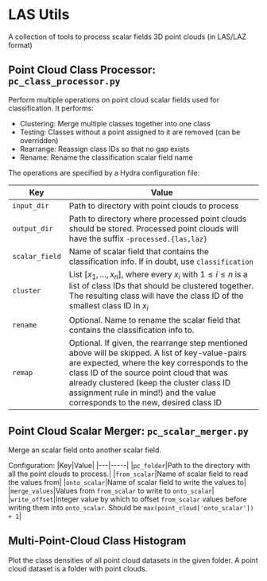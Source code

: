 # LAS Utils

A collection of tools to process scalar fields 3D point clouds (in LAS/LAZ format)

## Point Cloud Class Processor: `pc_class_processor.py`

Perform multiple operations on point cloud scalar fields used for classification. It performs:
- Clustering: Merge multiple classes together into one class
- Testing: Classes without a point assigned to it are removed (can be overridden)
- Rearrange: Reassign class IDs so that no gap exists
- Rename: Rename the classification scalar field name

The operations are specified by a Hydra configuration file:

| Key | Value |
|-----|-------|
|`input_dir`|Path to directory with point clouds to process|
|`output_dir`|Path to directory where processed point clouds should be stored. Processed point clouds will have the suffix `-processed.{las,laz}`
|`scalar_field`|Name of scalar field that contains the classification info. If in doubt, use `classification`|
|`cluster`|List [$x_1, \dots, x_n$], where every $x_i$ with $1\leq i \leq n$ is a list of class IDs that should be clustered together. The resulting class will have the class ID of the smallest class ID in $x_i$|
|`rename`|Optional. Name to rename the scalar field that contains the classification info to.|
|`remap`|Optional. If given, the rearrange step mentioned above will be skipped. A list of key-value-pairs are expected, where the key corresponds to the class ID of the source point cloud that was already clustered (keep the cluster class ID assignment rule in mind!) and the value corresponds to the new, desired class ID

## Point Cloud Scalar Merger: `pc_scalar_merger.py`

Merge an scalar field onto another scalar field.

Configuration:
|Key|Value|
|---|-----|
|`pc_folder`|Path to the directory with all the point clouds to process.|
|`from_scalar`|Name of scalar field to read the values from|
|`onto_scalar`|Name of scalar field to write the values to|
|`merge_values`|Values from `from_scalar` to write to `onto_scalar`|
|`write_offset`|Integer value by which to offset `from_scalar` values before writing them into `onto_scalar`. Should be `max(point_cloud['onto_scalar']) + 1`|

## Multi-Point-Cloud Class Histogram

Plot the class densities of all point cloud datasets in the given folder. A point cloud dataset is a folder with point clouds.